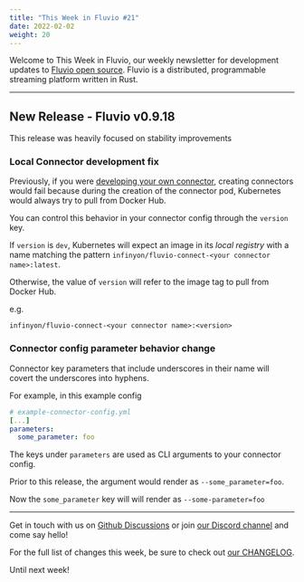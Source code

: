 ```yaml
---
title: "This Week in Fluvio #21"
date: 2022-02-02
weight: 20
---
```

Welcome to This Week in Fluvio, our weekly newsletter
for development updates to [Fluvio open source]. Fluvio is a distributed,
programmable streaming platform written in Rust.

---

## New Release - Fluvio v0.9.18

This release was heavily focused on stability improvements

### Local Connector development fix

Previously, if you were [developing your own connector], creating connectors would fail because during the creation of the connector pod, Kubernetes would always try to pull from Docker Hub.

You can control this behavior in your connector config through the `version` key.

If `version` is `dev`, Kubernetes will expect an image in its *local registry* with a name matching the pattern `infinyon/fluvio-connect-<your connector name>:latest`.

Otherwise, the value of `version` will refer to the image tag to pull from Docker Hub.

e.g.
```shell
infinyon/fluvio-connect-<your connector name>:<version>
```

### Connector config parameter behavior change
Connector key parameters that include underscores in their name will covert the underscores into hyphens.

For example, in this example config

```yaml
# example-connector-config.yml
[...]
parameters:
  some_parameter: foo
```

The keys under `parameters` are used as CLI arguments to your connector config.

Prior to this release, the argument would render as `--some_parameter=foo`.

Now the `some_parameter` key will will render as `--some-parameter=foo`

[developing your own connector]:../docs/connectors/developers/overview

---

Get in touch with us on [Github Discussions] or join [our Discord channel] and come say hello!

For the full list of changes this week, be sure to check out [our CHANGELOG].

Until next week!

[Fluvio open source]: https://github.com/infinyon/fluvio
[our CHANGELOG]: https://github.com/infinyon/fluvio/blob/master/CHANGELOG.md
[our Discord channel]: https://discordapp.com/invite/bBG2dTz
[Github Discussions]: https://github.com/infinyon/fluvio/discussions
